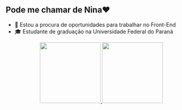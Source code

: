 ## Pode me chamar de Nina♥
- 🔎 Estou a procura de oportunidades para trabalhar no Front-End
- 🎓 Estudante de graduação na Universidade Federal do Paraná

<div align="center">
  <a href="https://janainanogueira.github.io/Portfolio/">
  <img height="160em" src="https://github-readme-stats.vercel.app/api?username=JanainaNogueira&show_icons=true&theme=ocean_dark&include_all_commits=true&count_private=true"/>
  <img height="160em" src="https://github-readme-stats.vercel.app/api/top-langs/?username=JanainaNogueira&layout=compact&langs_count=7&theme=ocean_dark"/>
</div>

